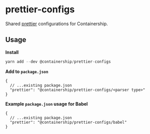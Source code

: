 # prettier-configs
Shared [prettier](https://prettier.io) configurations for Containership.

## Usage

**Install**
```js
yarn add --dev @containership/prettier-configs
```

**Add to `package.json`**
```jsonc
{
  // ...existing package.json
  "prettier": "@containership/prettier-configs/<parser type>"
}
```

**Example `package.json` usage for Babel**
```jsonc
{
  // ...existing package.json
  "prettier": "@containership/prettier-configs/babel"
}
```
